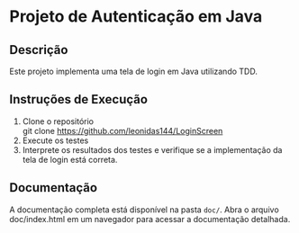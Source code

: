 # Projeto de Autenticação em Java

## Descrição

Este projeto implementa uma tela de login em Java utilizando TDD.

## Instruções de Execução

1. Clone o repositório
   <br>git clone https://github.com/leonidas144/LoginScreen
2. Execute os testes
3. Interprete os resultados dos testes e verifique se a implementação da tela de login está correta.

## Documentação

A documentação completa está disponível na pasta `doc/`.
Abra o arquivo doc/index.html em um navegador para acessar a documentação detalhada.
